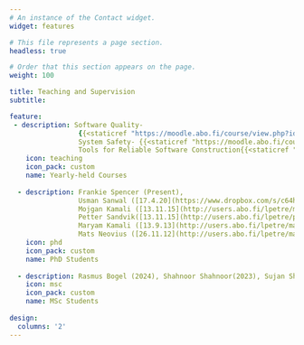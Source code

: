 ```yaml
---
# An instance of the Contact widget.
widget: features

# This file represents a page section.
headless: true

# Order that this section appears on the page.
weight: 100

title: Teaching and Supervision
subtitle:

feature:  
 - description: Software Quality-
                 {{<staticref "https://moodle.abo.fi/course/view.php?id=8404" "newtab" >}} Period 1{{</staticref>}},
                 System Safety- {{<staticref "https://moodle.abo.fi/course/view.php?id=8405" "newtab" >}}Period 2{{</staticref>}},
                 Tools for Reliable Software Construction{{<staticref "https://moodle.abo.fi/enrol/index.php?id=8406" "newtab">}}Period 3{{</staticref>}}
    icon: teaching
    icon_pack: custom
    name: Yearly-held Courses 
  
  - description: Frankie Spencer (Present),
                 Usman Sanwal ([17.4.20](https://www.dropbox.com/s/c64hu4wd5n86g2z/Slide1.png?dl=0)),
                 Mojgan Kamali ([13.11.15](http://users.abo.fi/lpetre/mojgan%27s%20defence)),
                 Petter Sandvik([13.11.15](http://users.abo.fi/lpetre/petter%27s%20defence)),
                 Maryam Kamali ([13.9.13](http://users.abo.fi/lpetre/maryam%27s%20defence)),
                 Mats Neovius ([26.11.12](http://users.abo.fi/lpetre/mats%27%20defence))
    icon: phd
    icon_pack: custom
    name: PhD Students
 
  - description: Rasmus Bogel (2024), Shahnoor Shahnoor(2023), Sujan Shrestra(2023), Evan Roman(2023), Joel Sjöberg (2021), Olav Lillerovde (2020), Thang Ngo Minh (2020), Gohar Shah (2017), Olujuwon Alabi (2016), Sushil Pandey (2015), Karl Herler (2014), Joseph Aduayi-Akue (2014), Obe Olabode (2014), Abdoulie Sidibeh (2013), Haider Raza (2012), Mustafa Hassan (2009), Raluca-Maria Indre (2008), Jonas Olme (2007), Laura Nummila (2006), Patrik Herrgård (2002)
    icon: msc
    icon_pack: custom
    name: MSc Students
  
design:
  columns: '2'
---
```

